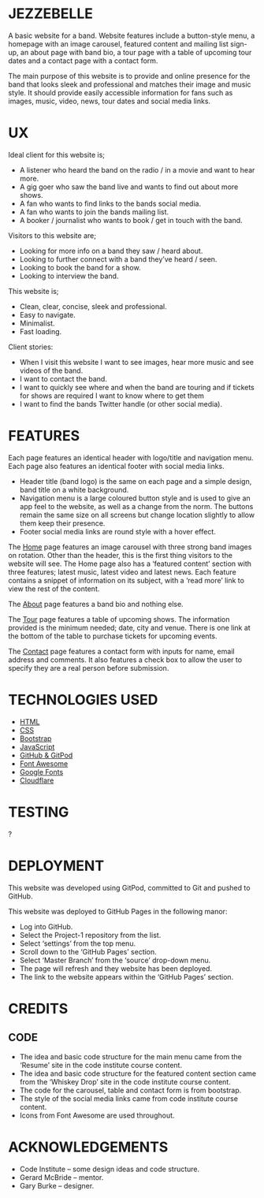 <h1>JEZZEBELLE</h1>
A basic website for a band. Website features include a button-style menu, a homepage with an image carousel, featured content and mailing list sign-up, an about page with band bio, a tour page with a table of upcoming tour dates and a contact page with a contact form.

The main purpose of this website is to provide and online presence for the band that looks sleek and professional and matches their image and music style. It should provide easily accessible information for fans such as images, music, video, news, tour dates and social media links.

<h1>UX</h1>
 Ideal client for this website is;

* A listener who heard the band on the radio / in a movie and want to hear more.
* A gig goer who saw the band live and wants to find out about more shows.
* A fan who wants to find links to the bands social media.
* A fan who wants to join the bands mailing list.
* A booker / journalist who wants to book / get in touch with the band.

Visitors to this website are;

* Looking for more info on a band they saw / heard about.
* Looking to further connect with a band they’ve heard / seen.
* Looking to book the band for a show.
* Looking to interview the band.

This website is;

* Clean, clear, concise, sleek and professional.
* Easy to navigate.
* Minimalist.
* Fast loading.

Client stories:

* When I visit this website I want to see images, hear more music and see videos of the band.
* I want to contact the band.
* I want to quickly see where and when the band are touring and if tickets for shows are required I want to know where to get them
* I want to find the bands Twitter handle (or other social media).

<h1>FEATURES</h1>

Each page features an identical header with logo/title and navigation menu. Each page also features an identical footer with social media links.

* Header title (band logo) is the same on each page and a simple design, band title on a white background.
* Navigation menu is a large coloured button style and is used to give an app feel to the website, as well as a change from the norm. The buttons remain the same size on all screens but change location slightly to allow them keep their presence.
* Footer social media links are round style with a hover effect.

The [Home](https://garyburke888.github.io/project-1/) page features an image carousel with three strong band images on rotation. Other than the header, this is the first thing visitors to the website will see. The Home page also has a ‘featured content’ section with three features; latest music, latest video and latest news. Each feature contains a snippet of information on its subject, with a ‘read more’ link to view the rest of the content.

The [About](https://garyburke888.github.io/project-1/about.html) page features a band bio and nothing else.

The [Tour](https://garyburke888.github.io/project-1/tour.html) page features a table of upcoming shows. The information provided is the minimum needed; date, city and venue. There is one link at the bottom of the table to purchase tickets for upcoming events.

The [Contact](https://garyburke888.github.io/project-1/contact.html) page features a contact form with inputs for name, email address and comments. It also features a check box to allow the user to specify they are a real person before submission.

<h1>TECHNOLOGIES USED</h1>

* [HTML](http://www.w3schools.com)
* [CSS](http://www.w3schools.com)
* [Bootstrap](http://www.getbootstrap.com) 
* [JavaScript](http://www.javascript.com) 
* [GitHub & GitPod](http://www.github.com) 
* [Font Awesome](http://www.fontawesome.com) 
* [Google Fonts](http://fonts.google.com) 
* [Cloudflare](http://www.cloudflare.com)

<h1>TESTING</h1>

?

<h1>DEPLOYMENT</h1>

This website was developed using GitPod, committed to Git and pushed to GitHub.

This website was deployed to GitHub Pages in the following manor:

* Log into GitHub.
* Select the Project-1 repository from the list.
* Select ‘settings’ from the top menu.
* Scroll down to the ‘GitHub Pages’ section.
* Select ‘Master Branch’ from the ‘source’ drop-down menu.
* The page will refresh and they website has been deployed.
* The link to the website appears within the ‘GitHub Pages’ section.

<h1>CREDITS</h1>

<h2>CODE</h2>

* The idea and basic code structure for the main menu came from the ‘Resume’ site in the code institute course content.
* The idea and basic code structure for the featured content section came from the ‘Whiskey Drop’ site in the code institute course content.
* The code for the carousel, table and contact form is from bootstrap.
* The style of the social media links came from code institute course content.
* Icons from Font Awesome are used throughout.

<h1>ACKNOWLEDGEMENTS</h1>
 
* Code Institute – some design ideas and code structure.
* Gerard McBride – mentor.
* Gary Burke – designer.